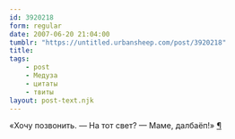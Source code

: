 ```yaml
---
id: 3920218
form: regular
date: 2007-06-20 21:04:00
tumblr: "https://untitled.urbansheep.com/post/3920218"
title:
tags:
    - post
    - Медуза
    - цитаты
    - твиты
layout: post-text.njk
---
```


<p>«Хочу позвонить. — На тот свет? — Маме, далбаёп!» <a href="http://twitter.com/urbansheep/statuses/113376712">¶</a></p>

